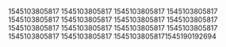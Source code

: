 1545103805817
1545103805817
1545103805817
1545103805817
1545103805817
1545103805817
1545103805817
1545103805817
1545103805817
1545103805817
1545103805817
1545103805817
1545103805817
1545103805817
15451038058171545190192694
